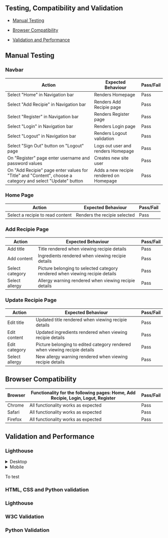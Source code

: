 ## Testing, Compatibility and Validation
- [Manual Testing](#manual-testing)

- [Browser Compatibility](#browser-compatibility)

- [Validation and Performance](#validation-and-performance)


## Manual Testing

  ### Navbar
  | Action | Expected Behaviour | Pass/Fail |
  |--------|--------------------|-----------|
  | Select "Home" in Navigation bar | Renders Homepage | Pass |
  | Select "Add Recipie" in Navigation bar | Renders Add Recipie page | Pass |
  | Select "Register" in Navigation bar | Renders Register page | Pass |
  | Select "Login" in Navigation bar | Renders Login page | Pass |
  | Select "Logout" in Navigation bar | Renders Logout validation | Pass |
  | Select "Sign Out" button on "Logout" page | Logs out user and renders Homepage | Pass |
  | On "Register" page enter username and password values | Creates new site user | Pass |
  | On "Add Recipie" page enter values for "Title" and "Content", choose a category and select "Update" button  | Adds a new recipie rendered on Homepage | Pass |

  ### Home Page
  | Action | Expected Behaviour | Pass/Fail |
  |--------|--------------------|-----------|
  | Select a recipie to read content | Renders the recipie selected | Pass |

  ### Add Recipie Page
  | Action | Expected Behaviour | Pass/Fail |
  |--------|--------------------|-----------|
  | Add title | Title rendered when viewing recipie details | Pass |
  | Add content | Ingredients rendered when viewing recipie details | Pass |
  | Select category | Picture belonging to selected category rendered when viewing recipie details | Pass |
  | Select allergy | Allergy warning rendered when viewing recipie details | Pass |

  ### Update Recipie Page
  | Action | Expected Behaviour | Pass/Fail |
  |--------|--------------------|-----------|
  | Edit title | Updated title rendered when viewing recipie details | Pass |
  | Edit content | Updated ingredients rendered when viewing recipie details | Pass |
  | Edit category | Picture belonging to edited category rendered when viewing recipie details | Pass |
  | Select allergy | New allergy warning rendered when viewing recipie details | Pass |
  

## Browser Compatibility
 | Browser | Functionality for the following pages: Home, Add Recipie, Login, Logut, Register | Pass/Fail |
  |--------|--------------------|-----------|
  | Chrome | All functionality works as expected | Pass |
  | Safari | All functionality works as expected | Pass |
  | Firefox | All functionality works as expected | Pass |

## Validation and Performance

  ### Lighthouse
  <details>
  <summary>Desktop</summary>
  <br>
  
  - Home page

  [![Lightouse desktop Home page](assets/images/home_desktop.png)]

  - View Recipie Detauls page

  [![Lightouse desktop View Recipie page](assets/images/view_recipie_desktop.png)]

  - Add Recipie page

  [![Lightouse Add Recipie desktop page](assets/images/addrecipie_desktop.png)]

  - Update page

  [![Lightouse Add Recipie desktop Page](assets/images/update_desktop.png)]

  - Register page

  [![Lightouse Register desktop Page](assets/images/register_desktop.png)]

  - Login

  [![Lightouse Login desktop Page](assets/images/login_desktop.png)]

  - Logout

  [![Lightouse Logout desktop page](assets/images/logout_desktop.png)]

 </details>

  <details>
  <summary>Mobile</summary>
  <br>
  
  - Home page

  [![Lightouse desktop Home page](assets/images/home_mobile.png)]

  - View Recipie Details page

  [![Lightouse desktop View Recipie page](assets/images/view_recipie_mobile.png)]

  - Add Recipie page

  [![Lightouse Add Recipie desktop page](assets/images/addrecipie_mobile.png)]

  - Update page

  [![Lightouse Add Recipie desktop Page](assets/images/update_mobile.png)]

  - Register page

  [![Lightouse Register desktop Page](assets/images/register_mobile.png)]

  - Login
  
  [![Lightouse Login desktop Page](assets/images/login_mobile.png)]

  - Logout

  [![Lightouse Logout desktop page](assets/images/logout_mobile.png)]

  </details>


  To test 
  ### HTML, CSS and Python validation
  ### Lighthouse
  ### W3C Validation 
  ### Python Validation